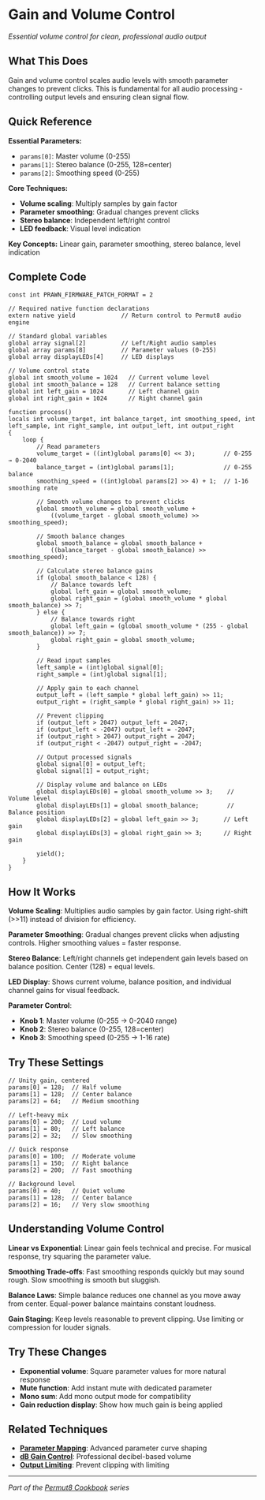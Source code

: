 # Gain and Volume Control

*Essential volume control for clean, professional audio output*

## What This Does

Gain and volume control scales audio levels with smooth parameter changes to prevent clicks. This is fundamental for all audio processing - controlling output levels and ensuring clean signal flow.

## Quick Reference

**Essential Parameters:**
- `params[0]`: Master volume (0-255)
- `params[1]`: Stereo balance (0-255, 128=center)
- `params[2]`: Smoothing speed (0-255)

**Core Techniques:**
- **Volume scaling**: Multiply samples by gain factor
- **Parameter smoothing**: Gradual changes prevent clicks
- **Stereo balance**: Independent left/right control
- **LED feedback**: Visual level indication

**Key Concepts:** Linear gain, parameter smoothing, stereo balance, level indication

## Complete Code

```impala
const int PRAWN_FIRMWARE_PATCH_FORMAT = 2

// Required native function declarations
extern native yield             // Return control to Permut8 audio engine

// Standard global variables
global array signal[2]          // Left/Right audio samples
global array params[8]          // Parameter values (0-255)
global array displayLEDs[4]     // LED displays

// Volume control state
global int smooth_volume = 1024   // Current volume level
global int smooth_balance = 128   // Current balance setting
global int left_gain = 1024       // Left channel gain
global int right_gain = 1024      // Right channel gain

function process()
locals int volume_target, int balance_target, int smoothing_speed, int left_sample, int right_sample, int output_left, int output_right
{
    loop {
        // Read parameters
        volume_target = ((int)global params[0] << 3);        // 0-255 → 0-2040
        balance_target = (int)global params[1];              // 0-255 balance
        smoothing_speed = ((int)global params[2] >> 4) + 1;  // 1-16 smoothing rate
        
        // Smooth volume changes to prevent clicks
        global smooth_volume = global smooth_volume + 
            ((volume_target - global smooth_volume) >> smoothing_speed);
        
        // Smooth balance changes
        global smooth_balance = global smooth_balance + 
            ((balance_target - global smooth_balance) >> smoothing_speed);
        
        // Calculate stereo balance gains
        if (global smooth_balance < 128) {
            // Balance towards left
            global left_gain = global smooth_volume;
            global right_gain = (global smooth_volume * global smooth_balance) >> 7;
        } else {
            // Balance towards right
            global left_gain = (global smooth_volume * (255 - global smooth_balance)) >> 7;
            global right_gain = global smooth_volume;
        }
        
        // Read input samples
        left_sample = (int)global signal[0];
        right_sample = (int)global signal[1];
        
        // Apply gain to each channel
        output_left = (left_sample * global left_gain) >> 11;
        output_right = (right_sample * global right_gain) >> 11;
        
        // Prevent clipping
        if (output_left > 2047) output_left = 2047;
        if (output_left < -2047) output_left = -2047;
        if (output_right > 2047) output_right = 2047;
        if (output_right < -2047) output_right = -2047;
        
        // Output processed signals
        global signal[0] = output_left;
        global signal[1] = output_right;
        
        // Display volume and balance on LEDs
        global displayLEDs[0] = global smooth_volume >> 3;    // Volume level
        global displayLEDs[1] = global smooth_balance;        // Balance position
        global displayLEDs[2] = global left_gain >> 3;       // Left gain
        global displayLEDs[3] = global right_gain >> 3;      // Right gain
        
        yield();
    }
}
```

## How It Works

**Volume Scaling**: Multiplies audio samples by gain factor. Using right-shift (>>11) instead of division for efficiency.

**Parameter Smoothing**: Gradual changes prevent clicks when adjusting controls. Higher smoothing values = faster response.

**Stereo Balance**: Left/right channels get independent gain levels based on balance position. Center (128) = equal levels.

**LED Display**: Shows current volume, balance position, and individual channel gains for visual feedback.

**Parameter Control**:
- **Knob 1**: Master volume (0-255 → 0-2040 range)
- **Knob 2**: Stereo balance (0-255, 128=center)
- **Knob 3**: Smoothing speed (0-255 → 1-16 rate)

## Try These Settings

```impala
// Unity gain, centered
params[0] = 128;  // Half volume
params[1] = 128;  // Center balance
params[2] = 64;   // Medium smoothing

// Left-heavy mix
params[0] = 200;  // Loud volume
params[1] = 80;   // Left balance
params[2] = 32;   // Slow smoothing

// Quick response
params[0] = 100;  // Moderate volume
params[1] = 150;  // Right balance
params[2] = 200;  // Fast smoothing

// Background level
params[0] = 40;   // Quiet volume
params[1] = 128;  // Center balance
params[2] = 16;   // Very slow smoothing
```

## Understanding Volume Control

**Linear vs Exponential**: Linear gain feels technical and precise. For musical response, try squaring the parameter value.

**Smoothing Trade-offs**: Fast smoothing responds quickly but may sound rough. Slow smoothing is smooth but sluggish.

**Balance Laws**: Simple balance reduces one channel as you move away from center. Equal-power balance maintains constant loudness.

**Gain Staging**: Keep levels reasonable to prevent clipping. Use limiting or compression for louder signals.

## Try These Changes

- **Exponential volume**: Square parameter values for more natural response
- **Mute function**: Add instant mute with dedicated parameter
- **Mono sum**: Add mono output mode for compatibility
- **Gain reduction display**: Show how much gain is being applied

## Related Techniques

- **[Parameter Mapping](parameter-mapping.md)**: Advanced parameter curve shaping
- **[dB Gain Control](db-gain-control.md)**: Professional decibel-based volume
- **[Output Limiting](output-limiting.md)**: Prevent clipping with limiting

---
*Part of the [Permut8 Cookbook](../index.md) series*